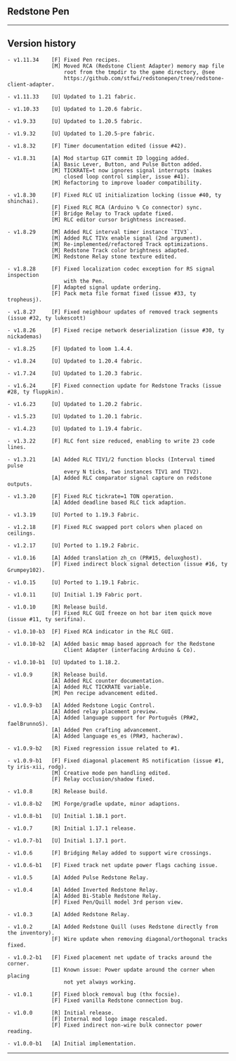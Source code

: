 
## Redstone Pen

----
## Version history

    - v1.11.34    [F] Fixed Pen recipes.
                  [M] Moved RCA (Redstone Client Adapter) memory map file
                      root from the tmpdir to the game directory, @see
                      https://github.com/stfwi/redstonepen/tree/redstone-client-adapter.

    - v1.11.33    [U] Updated to 1.21 fabric.

    - v1.10.33    [U] Updated to 1.20.6 fabric.

    - v1.9.33     [U] Updated to 1.20.5 fabric.

    - v1.9.32     [U] Updated to 1.20.5-pre fabric.

    - v1.8.32     [F] Timer documentation edited (issue #42).

    - v1.8.31     [A] Mod startup GIT commit ID logging added.
                  [A] Basic Lever, Button, and Pulse Button added.
                  [M] TICKRATE=t now ignores signal interrupts (makes
                      closed loop control simpler, issue #41).
                  [M] Refactoring to improve loader compatibility.

    - v1.8.30     [F] Fixed RLC UI initialization locking (issue #40, ty shinchai).
                  [F] Fixed RLC RCA (Arduino % Co connector) sync.
                  [F] Bridge Relay to Track update fixed.
                  [M] RLC editor cursor brightness increased.

    - v1.8.29     [M] Added RLC interval timer instance `TIV3`.
                  [M] Added RLC TIVx enable signal (2nd argument).
                  [M] Re-implemented/refactored Track optimizations.
                  [M] Redstone Track color brightness adapted.
                  [M] Redstone Relay stone texture edited.

    - v1.8.28     [F] Fixed localization codec exception for RS signal inspection
                      with the Pen.
                  [F] Adapted signal update ordering.
                  [F] Pack meta file format fixed (issue #33, ty tropheusj).

    - v1.8.27     [F] Fixed neighbour updates of removed track segments (issue #32, ty lukescott)

    - v1.8.26     [F] Fixed recipe network deserialization (issue #30, ty nickademas)

    - v1.8.25     [F] Updated to loom 1.4.4.

    - v1.8.24     [U] Updated to 1.20.4 fabric.

    - v1.7.24     [U] Updated to 1.20.3 fabric.

    - v1.6.24     [F] Fixed connection update for Redstone Tracks (issue #28, ty fluppkin).

    - v1.6.23     [U] Updated to 1.20.2 fabric.

    - v1.5.23     [U] Updated to 1.20.1 fabric.

    - v1.4.23     [U] Updated to 1.19.4 fabric.

    - v1.3.22     [F] RLC font size reduced, enabling to write 23 code lines.

    - v1.3.21     [A] Added RLC TIV1/2 function blocks (Interval timed pulse
                      every N ticks, two instances TIV1 and TIV2).
                  [A] Added RLC comparator signal capture on redstone outputs.

    - v1.3.20     [F] Fixed RLC tickrate=1 TON operation.
                  [A] Added deadline based RLC tick adaption.

    - v1.3.19     [U] Ported to 1.19.3 Fabric.

    - v1.2.18     [F] Fixed RLC swapped port colors when placed on ceilings.

    - v1.2.17     [U] Ported to 1.19.2 Fabric.

    - v1.0.16     [A] Added translation zh_cn (PR#15, deluxghost).
                  [F] Fixed indirect block signal detection (issue #16, ty Grumpey102).

    - v1.0.15     [U] Ported to 1.19.1 Fabric.

    - v1.0.11     [U] Initial 1.19 Fabric port.

    - v1.0.10     [R] Release build.
                  [F] Fixed RLC GUI freeze on hot bar item quick move (issue #11, ty serifina).

    - v1.0.10-b3  [F] Fixed RCA indicator in the RLC GUI.

    - v1.0.10-b2  [A] Added basic mmap based approach for the Redstone
                      Client Adapter (interfacing Arduino & Co).

    - v1.0.10-b1  [U] Updated to 1.18.2.

    - v1.0.9      [R] Release build.
                  [A] Added RLC counter documentation.
                  [A] Added RLC TICKRATE variable.
                  [M] Pen recipe advancement edited.

    - v1.0.9-b3   [A] Added Redstone Logic Control.
                  [A] Added relay placement preview.
                  [A] Added language support for Português (PR#2, faelBrunnoS).
                  [A] Added Pen crafting advancement.
                  [A] Added language es_es (PR#3, hacheraw).

    - v1.0.9-b2   [R] Fixed regression issue related to #1.

    - v1.0.9-b1   [F] Fixed diagonal placement RS notification (issue #1, ty iris-xii, rodg).
                  [M] Creative mode pen handling edited.
                  [F] Relay occlusion/shadow fixed.

    - v1.0.8      [R] Release build.

    - v1.0.8-b2   [M] Forge/gradle update, minor adaptions.

    - v1.0.8-b1   [U] Initial 1.18.1 port.

    - v1.0.7      [R] Initial 1.17.1 release.

    - v1.0.7-b1   [U] Initial 1.17.1 port.

    - v1.0.6      [F] Bridging Relay added to support wire crossings.

    - v1.0.6-b1   [F] Fixed track net update power flags caching issue.

    - v1.0.5      [A] Added Pulse Redstone Relay.

    - v1.0.4      [A] Added Inverted Redstone Relay.
                  [A] Added Bi-Stable Redstone Relay.
                  [F] Fixed Pen/Quill model 3rd person view.

    - v1.0.3      [A] Added Redstone Relay.

    - v1.0.2      [A] Added Redstone Quill (uses Redstone directly from the inventory).
                  [F] Wire update when removing diagonal/orthogonal tracks fixed.

    - v1.0.2-b1   [F] Fixed placement net update of tracks around the corner.
                  [I] Known issue: Power update around the corner when placing
                      not yet always working.

    - v1.0.1      [F] Fixed block removal bug (thx focsie).
                  [F] Fixed vanilla Redstone connection bug.

    - v1.0.0      [R] Initial release.
                  [F] Internal mod logo image rescaled.
                  [F] Fixed indirect non-wire bulk connector power reading.

    - v1.0.0-b1   [A] Initial implementation.

-----
